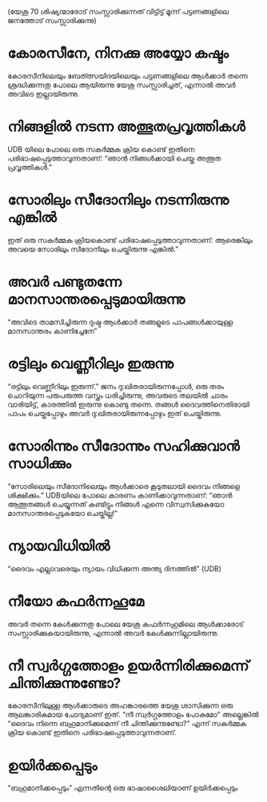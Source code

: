 (യേശു 70 ശിഷ്യന്മാരോട് സംസ്സാരിക്കുന്നത് വിട്ടിട്ട് മൂന്ന് പട്ടണങ്ങളിലെ ജനത്തോട് സംസ്സാരിക്കുന്നു)
# കോരസീനേ, നിനക്കു അയ്യോ കഷ്ടം
കോരസീനിലെയും ബേത്ത്സയിദയിലെയും പട്ടണങ്ങളിലെ ആൾക്കാർ തന്നെ ശ്രദ്ധിക്കുന്നതു പോലെ ആയിരുന്നു യേശു സംസ്സാരിച്ചത്, എന്നാൽ അവർ അവിടെ ഇല്ലായിരുന്നു.
# നിങ്ങളിൽ നടന്ന അത്ഭുതപ്രവൃത്തികൾ
UDB യിലെ പോലെ ഒരു സകർമ്മക ക്രിയ കൊണ്ട് ഇതിനെ പരിഭാഷപ്പെടുത്താവുന്നതാണ്: “ഞാൻ നിങ്ങൾക്കായി ചെയ്ത അത്ഭുത പ്രവൃത്തികൾ.”
# സോരിലും സീദോനിലും നടന്നിരുന്നു എങ്കിൽ
ഇത് ഒരു സകർമ്മക ക്രിയകൊണ്ട് പരിഭാഷപ്പെടുത്താവുന്നതാണ്: ആരെങ്കിലും അവയെ സോരിലും സീദോനിലും ചെയ്തിരുന്നു എങ്കിൽ.”
# അവർ പണ്ടുതന്നേ മാനസാന്തരപ്പെടുമായിരുന്നു
“അവിടെ താമസിച്ചിരുന്ന ദുഷ്ട ആൾക്കാർ തങ്ങളുടെ പാപങ്ങൾക്കായുള്ള മാനസാന്തരം കാണിച്ചേനേ”
# രട്ടിലും വെണ്ണീറിലും ഇരുന്നു
“രട്ടിലും വെണ്ണീറിലും ഇരുന്ന്.” ജനം ദു:ഖിതരായിരുന്നപ്പോൾ, ഒരു തരം ചൊറിയുന്ന പരുപരുത്ത വസ്ത്രം ധരിച്ചിരുന്നു, അവരുടെ തലയിൽ ചാരം വാരിയിട്ട്, കാരത്തിൽ ഇരുന്നു കൊണ്ടു തന്നെ. തങ്ങൾ ദൈവത്തിനെതിരായി പാപം ചെയ്തപ്പോഴും അവർ ദു:ഖിതരായിരുന്നപ്പോഴും ഇത് ചെയ്തിരുന്നു.
# സോരിന്നും സീദോന്നും സഹിക്കുവാൻ സാധിക്കും
“സോരിലെയും സീദോനിലെയും ആൾക്കാരെ കൂടുതലായി ദൈവം നിങ്ങളെ ശിക്ഷിക്കും.”  UDBയിലെ പോലെ കാരണം കാണിക്കാവുന്നതാണ്: “ഞാൻ ആത്ഭുതങ്ങൾ ചെയ്യുന്നത് കണ്ടിട്ടും നിങ്ങൾ എന്നെ വിസ്വസിക്കുകയോ മാനസാന്തരപ്പെടുകയോ ചെയ്തില്ല!”
# ന്യായവിധിയിൽ
“ദൈവം എല്ലാവരെയും ന്യായം വിധിക്കുന്ന അന്ത്യ ദിനത്തിൽ” (UDB)
# നീയോ കഫർന്നഹൂമേ
അവർ തന്നെ കേൾക്കുന്നതു പോലെ യേശു കഫർന്നഹൂമിലെ ആൾക്കാരോട് സംസ്സാരിക്കുകയായിരുന്നു, എന്നാൽ അവർ കേൾക്കുന്നില്ലായിരുന്നു.
# നീ സ്വർഗ്ഗത്തോളം ഉയർന്നിരിക്കുമെന്ന് ചിന്തിക്കുന്നുണ്ടോ?
കോരസീനിലുള്ള ആൾക്കാരുടെ അഹങ്കാരത്തെ യേശു ശാസിക്കുന്ന ഒരു ആലങ്കാരികമായ ചോദ്യമാണ് ഇത്. “നീ സ്വർഗ്ഗത്തോളം പോകുമോ” അല്ലെങ്കിൽ “ദൈവം നിന്നെ ബഹുമാനിക്കുമെന്ന് നീ ചിന്തിക്കുന്നുണ്ടോ?” എന്ന് സകർമ്മക ക്രിയ കൊണ്ട് ഇതിനെ പരിഭാഷപ്പെടുത്താവുന്നതാണ്. 
# ഉയിർക്കപ്പെടും
“ബഹുമാനിക്കപ്പെടും” എന്നതിന്റെ ഒരു ഭാഷാശൈലിയാണ് ഉയിർക്കപ്പെടും 
